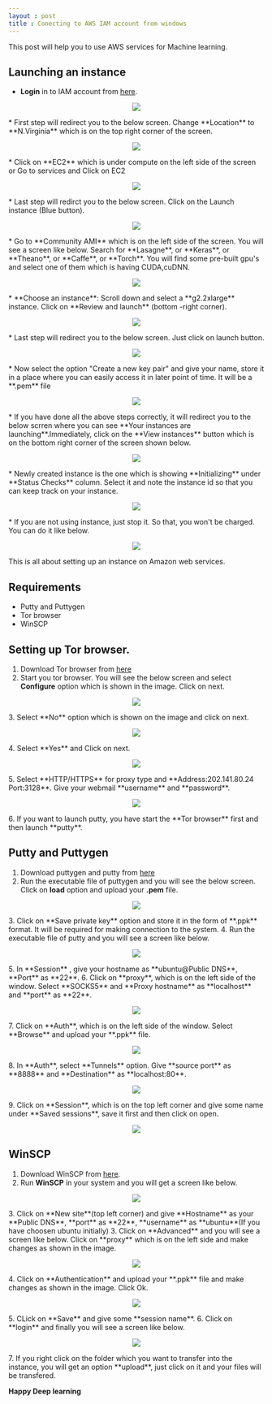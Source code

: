 ```yaml
---
layout : post
title : Conecting to AWS IAM account from windows
---
```


This post will help you to use AWS services for Machine learning. 

## Launching an instance

* **Login** in to IAM account from [here](https://ee622.signin.aws.amazon.com/console).
<p align="center">
  <img src="/images/AWS/I_1.PNG"/>
</p>
* First step will redirect you to the below screen. Change **Location** to **N.Virginia** which is on the top right corner of the screen.
<p align="center">
  <img src="/images/AWS/I_2.PNG"/>
</p>
* Click on **EC2** which is under compute on the left side of the screen or Go to services and Click on EC2
<p align="center">
  <img src="/images/AWS/I_3.PNG"/>
</p>
* Last step will redirct you to the below screen. Click on the Launch instance (Blue button).
<p align="center">
  <img src="/images/AWS/I_4.png"/>
</p>
* Go to **Community AMI** which is on the left side of the screen. You will see a screen like below. Search for **Lasagne**, or **Keras**, or **Theano**, or **Caffe**, or **Torch**. You will find some pre-built gpu's and select one of them which is having CUDA,cuDNN.
<p align="center">
  <img src="/images/AWS/new.PNG"/>
</p>
* **Choose an instance**: Scroll down and select a **g2.2xlarge** instance. Click on **Review and launch** (bottom -right corner).
<p align="center">
  <img src="/images/AWS/I_6.PNG"/>
</p>
* Last step will redirect you to the below screen. Just click on launch button.
<p align="center">
  <img src="/images/AWS/I_7.PNG"/>
</p>
* Now select the option "Create a new key pair" and give your name, store it in a place where you can easily access it in later point of time. It will be a **.pem** file
<p align="center">
  <img src="/images/AWS/I_8.PNG"/>
</p>
* If you have done all the above steps correctly, it will redirect you to the below scrren where you can see **Your instances are launching**.Immediately, click on the **View instances** button which is on the bottom right corner of the screen shown below.
<p align="center">
  <img src="/images/AWS/I_9.png"/>
</p>
* Newly created instance is the one which is showing **Initializing** under **Status Checks** column. Select it and note the instance id so that you can keep track on your instance. 
<p align="center">
  <img src="/images/AWS/I_10.PNG"/>
</p>
* If you are not using instance, just stop it. So that, you won't be charged. You can do it like below.
<p align="center">
  <img src="/images/AWS/I_11.PNG"/>
</p>
This is all about setting up an instance on Amazon web services.

## Requirements
* Putty and Puttygen
* Tor browser
* WinSCP

## Setting up Tor browser.
1. Download Tor browser from [here](https://www.torproject.org/download/download-easy.html.en)
2. Start you tor browser. You will see the below screen and select **Configure** option which is shown in the image. Click on next.
<p align="center">
  <img src="/images/AWS/Tor_1.PNG"/>
</p>
3. Select **No** option which is shown on the image and click on next.
<p align="center">
  <img src="/images/AWS/Tor_2.PNG"/>
</p>
4. Select **Yes** and Click on next.
<p align="center">
  <img src="/images/AWS/Tor_3.PNG"/>
</p>
5. Select **HTTP/HTTPS** for proxy type and **Address:202.141.80.24 Port:3128**. Give your webmail **username** and **password**.
<p align="center">
  <img src="/images/AWS/Tor_4.PNG"/>
</p>
6. If you want to launch putty, you have start the **Tor browser** first and then launch **putty**.

## Putty and Puttygen
1. Download puttygen and putty from [here](https://winscp.net/eng/download.php)
2. Run the executable file of puttygen and you will see the below screen. Click on **load** option and upload your **.pem** file.
<p align="center">
  <img src="/images/AWS/puttygen.PNG"/>
</p>
3. Click on **Save private key** option and store it in the form of **.ppk** format. It will be required for making connection to the system.
4. Run the executable file of putty and you will see a screen like below.
<p align="center">
  <img src="/images/AWS/Putty_1.PNG"/>
</p>
5. In **Session** , give your hostname as **ubuntu@Public DNS**, **Port** as **22**. 
6. Click on **proxy**, which is on the left side of the window. Select **SOCKS5** and **Proxy hostname** as **localhost** and **port** as **22**.
<p align="center">
  <img src="/images/AWS/Putty_2.PNG"/>
</p>
7. Click on **Auth**, which is on the left side of the window. Select **Browse** and upload your **.ppk** file.
<p align="center">
  <img src="/images/AWS/Putty_3.PNG"/>
</p>
8. In **Auth**, select **Tunnels** option. Give **source port** as **8888** and **Destination** as **localhost:80**.
<p align="center">
  <img src="/images/AWS/Putty_4.PNG"/>
</p>
9. Click on **Session**, which is on the top left corner and give some name under **Saved sessions**, save it first and then click on open.
<p align="center">
  <img src="/images/AWS/Putty_5.PNG"/>
</p>

## WinSCP
1. Download WinSCP from [here](https://winscp.net/eng/download.php).
2. Run **WinSCP** in your system and you will get a screen like below.
<p align="center">
  <img src="/images/AWS/W_1.PNG"/>
</p>
3. Click on **New site**(top left corner) and give **Hostname** as your **Public DNS**, **port** as **22**, **username** as **ubuntu**(If you have choosen ubuntu initially)
3. Click on **Advanced** and you will see a screen like below. Click on **proxy** which is on the left side and make changes as shown in the image.
<p align="center">
  <img src="/images/AWS/W_2.PNG"/>
</p>
4. Click on **Authentication** and upload your **.ppk** file and make changes as shown in the image. Click Ok.
<p align="center">
  <img src="/images/AWS/W_3.PNG"/>
</p>
5. CLick on **Save** and give some **session name**.
6. Click on **login** and finally you will see a screen like below.
<p align="center">
  <img src="/images/AWS/W_4.PNG"/>
</p>
7. If you right click on the folder which you want to transfer into the instance, you will get an option **upload**, just click on it and your files will be transfered.


**Happy Deep learning**


